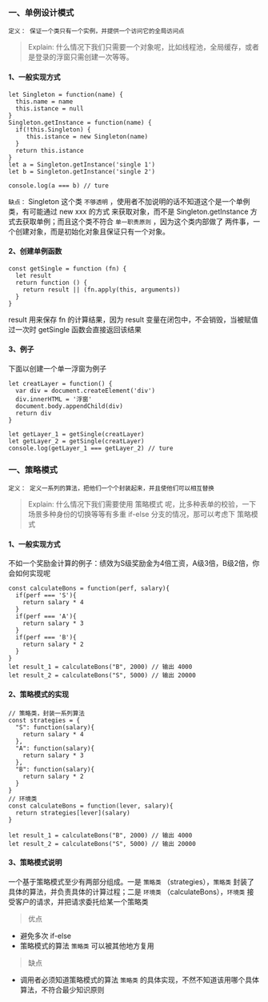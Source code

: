 
### 一、单例设计模式

`定义： 保证一个类只有一个实例，并提供一个访问它的全局访问点`

> Explain: 什么情况下我们只需要一个对象呢，比如线程池，全局缓存，或者是登录的浮窗只需创建一次等等。

#### 1、一般实现方式
```
let Singleton = function(name) {
  this.name = name
  this.istance = null
}
Singleton.getInstance = function(name) {
  if(!this.Singleton) {
     this.istance = new Singleton(name)
  }
  return this.istance
}
let a = Singleton.getInstance('single 1')
let b = Singleton.getInstance('single 2')

console.log(a === b) // ture
```
`缺点：` Singleton 这个类 `不够透明` ，使用者不加说明的话不知道这个是一个单例类，有可能通过 new xxx 的方式
来获取对象，而不是 Singleton.getInstance 方式去获取单例；而且这个类不符合 `单一职责原则` ，因为这个类内部做了
两件事，一个创建对象，而是初始化对象且保证只有一个对象。

#### 2、创建单例函数
```
const getSingle = function (fn) {
  let result
  return function () {
    return result || (fn.apply(this, arguments))
  }
}
```
result 用来保存 fn 的计算结果，因为 result 变量在闭包中，不会销毁，当被赋值过一次时 getSingle 函数会直接返回该结果
#### 3、例子
下面以创建一个单一浮窗为例子
```
let creatLayer = function() {
  var div = document.createElement('div')
  div.innerHTML = '浮窗'
  document.body.appendChild(div)
  return div
}

let getLayer_1 = getSingle(creatLayer)
let getLayer_2 = getSingle(creatLayer)
console.log(getLayer_1 === getLayer_2) // ture

```

### 一、策略模式

`定义： 定义一系列的算法，把他们一个个封装起来，并且使他们可以相互替换`

> Explain: 什么情况下我们需要使用 策略模式 呢，比多种表单的校验，一下场景多种身份的切换等等有多重 if-else 分支的情况，那可以考虑下 策略模式

#### 1、一般实现方式
不如一个奖励金计算的例子：绩效为S级奖励金为4倍工资，A级3倍，B级2倍，你会如何实现呢
```
const calculateBons = function(perf, salary){
  if(perf === 'S'){
    return salary * 4
  }
  if(perf === 'A'){
    return salary * 3
  }
  if(perf === 'B'){
    return salary * 2
  }
}
let result_1 = calculateBons("B", 2000) // 输出 4000
let result_2 = calculateBons("S", 5000) // 输出 20000
```

#### 2、策略模式的实现
```
// 策略类，封装一系列算法
const strategies = {
  "S": function(salary){
    return salary * 4
  },
  "A": function(salary){
    return salary * 3
  },
  "B": function(salary){
    return salary * 2
  }
}
// 环境类
const calculateBons = function(lever, salary){
  return strategies[lever](salary)
}

let result_1 = calculateBons("B", 2000) // 输出 4000
let result_2 = calculateBons("S", 5000) // 输出 20000
```

#### 3、策略模式说明
一个基于策略模式至少有两部分组成。一是 `策略类` （strategies），`策略类` 封装了具体的算法，并负责具体的计算过程；二是 `环境类` （calculateBons），`环境类` 接受客户的请求，并把请求委托给某一个策略类

> 优点

- 避免多次 if-else
- 策略模式的算法 `策略类` 可以被其他地方复用

> 缺点

- 调用者必须知道策略模式的算法 `策略类` 的具体实现，不然不知道该用哪个具体算法，不符合最少知识原则
